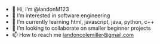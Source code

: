 - 👋 Hi, I’m @landonM123
- 👀 I’m interested in software engineering
- 🌱 I’m currently learning html, javascript, java, python, c++
- 💞️ I’m looking to collaborate on smaller beginner projects
- 📫 How to reach me landoncolemiller@gmail.com

<!---
landonM123/landonM123 is a ✨ special ✨ repository because its `README.md` (this file) appears on your GitHub profile.
You can click the Preview link to take a look at your changes.
--->
